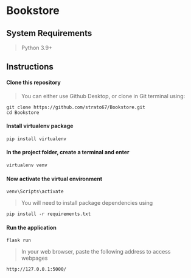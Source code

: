 # Bookstore


## System Requirements 

> Python 3.9+ 

## Instructions

#### Clone this repository

> You can either use Github Desktop, or clone in Git terminal using:
```
git clone https://github.com/strato67/Bookstore.git
cd Bookstore
```

#### Install virtualenv package 

```
pip install virtualenv
```

#### In the project folder, create a terminal and enter 

```
virtualenv venv
```

#### Now activate the virtual environment

```
venv\Scripts\activate
```

> You will need to install package dependencies using

```
pip install -r requirements.txt
```

#### Run the application

```
flask run
```

> In your web browser, paste the following address to access webpages

```
http://127.0.0.1:5000/
```

